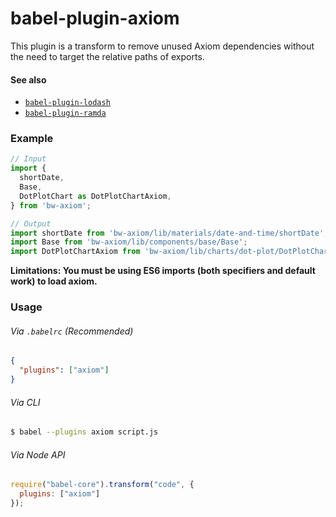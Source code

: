 # babel-plugin-axiom

This plugin is a transform to remove unused Axiom dependencies without the need to target the relative paths of exports.

#### See also
* [`babel-plugin-lodash`](https://github.com/megawac/babel-plugin-lodash)
* [`babel-plugin-ramda`](https://github.com/megawac/babel-plugin-ramda)

### Example

```js
// Input
import {
  shortDate,
  Base,
  DotPlotChart as DotPlotChartAxiom,
} from 'bw-axiom';

// Output
import shortDate from 'bw-axiom/lib/materials/date-and-time/shortDate';
import Base from 'bw-axiom/lib/components/base/Base';
import DotPlotChartAxiom from 'bw-axiom/lib/charts/dot-plot/DotPlotChart';
```

**Limitations: You must be using ES6 imports (both specifiers and default work) to load axiom.**

### Usage

###### Via `.babelrc` (Recommended)


```json
{
  "plugins": ["axiom"]
}
```

###### Via CLI

```sh
$ babel --plugins axiom script.js
```

###### Via Node API

```javascript
require("babel-core").transform("code", {
  plugins: ["axiom"]
});
```

